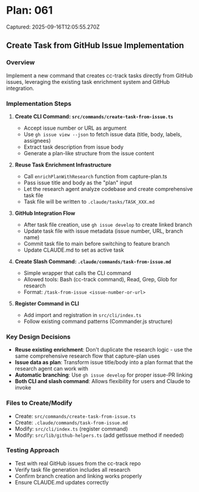 # Plan: 061

Captured: 2025-09-16T12:05:55.270Z

## Create Task from GitHub Issue Implementation

### Overview
Implement a new command that creates cc-track tasks directly from GitHub issues, leveraging the existing task enrichment system and GitHub integration.

### Implementation Steps

1. **Create CLI Command: `src/commands/create-task-from-issue.ts`**
   - Accept issue number or URL as argument
   - Use `gh issue view --json` to fetch issue data (title, body, labels, assignees)
   - Extract task description from issue body
   - Generate a plan-like structure from the issue content

2. **Reuse Task Enrichment Infrastructure**
   - Call `enrichPlanWithResearch` function from capture-plan.ts
   - Pass issue title and body as the "plan" input
   - Let the research agent analyze codebase and create comprehensive task file
   - Task file will be written to `.claude/tasks/TASK_XXX.md`

3. **GitHub Integration Flow**
   - After task file creation, use `gh issue develop` to create linked branch
   - Update task file with issue metadata (issue number, URL, branch name)
   - Commit task file to main before switching to feature branch
   - Update CLAUDE.md to set as active task

4. **Create Slash Command: `.claude/commands/task-from-issue.md`**
   - Simple wrapper that calls the CLI command
   - Allowed tools: Bash (cc-track command), Read, Grep, Glob for research
   - Format: `/task-from-issue <issue-number-or-url>`

5. **Register Command in CLI**
   - Add import and registration in `src/cli/index.ts`
   - Follow existing command patterns (Commander.js structure)

### Key Design Decisions

- **Reuse existing enrichment**: Don't duplicate the research logic - use the same comprehensive research flow that capture-plan uses
- **Issue data as plan**: Transform issue title/body into a plan format that the research agent can work with
- **Automatic branching**: Use `gh issue develop` for proper issue-PR linking
- **Both CLI and slash command**: Allows flexibility for users and Claude to invoke

### Files to Create/Modify
- Create: `src/commands/create-task-from-issue.ts`
- Create: `.claude/commands/task-from-issue.md`
- Modify: `src/cli/index.ts` (register command)
- Modify: `src/lib/github-helpers.ts` (add getIssue method if needed)

### Testing Approach
- Test with real GitHub issues from the cc-track repo
- Verify task file generation includes all research
- Confirm branch creation and linking works properly
- Ensure CLAUDE.md updates correctly